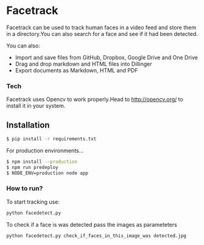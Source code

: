 # Facetrack

Facetrack can be used to track human faces in a video feed and store them in a directory.You can also search for a face and see if it had been detected.

 You can also:
  - Import and save files from GitHub, Dropbox, Google Drive and One Drive
  - Drag and drop markdown and HTML files into Dillinger
  - Export documents as Markdown, HTML and PDF

### Tech
Facetrack uses Opencv to work properly.Head to http://opencv.org/ to install it in your system.

## Installation

```sh
$ pip install -r requirements.txt
```

For production environments...

```sh
$ npm install --production
$ npm run predeploy
$ NODE_ENV=production node app
```
### How to run?
To start tracking use:
```sh
python facedetect.py
```
To check if a face is was detected pass the images as parameteters

```sh
python facedetect.py check_if_faces_in_this_image_was detected.jpg
```





